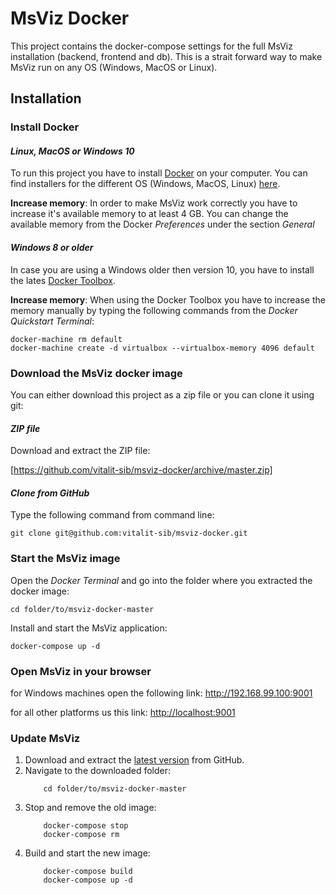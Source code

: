 # MsViz Docker

This project contains the docker-compose settings for the full MsViz installation (backend, frontend and db). This is a strait forward way to make MsViz run on any OS (Windows, MacOS or Linux).

## Installation

### Install Docker

#### *Linux, MacOS or Windows 10*

To run this project you have to install [Docker](https://www.docker.com) on your computer. You can find installers for the different OS (Windows, MacOS, Linux) [here](https://docs.docker.com/engine/installation/).

**Increase memory**: 
In order to make MsViz work correctly you have to increase it's available memory to at least 4 GB. You can change the available memory from the Docker *Preferences* under the section *General*

#### *Windows 8 or older*

In case you are using a Windows older then version 10, you have to install the lates [Docker Toolbox](https://github.com/docker/toolbox/releases/latest).

**Increase memory**: 
When using the Docker Toolbox you have to increase the memory manually by typing the following commands from the *Docker Quickstart Terminal*:

```
docker-machine rm default
docker-machine create -d virtualbox --virtualbox-memory 4096 default
```

### Download the MsViz docker image

You can either download this project as a zip file or you can clone it using git:

#### *ZIP file*
Download and extract the ZIP file:

[https://github.com/vitalit-sib/msviz-docker/archive/master.zip]

#### *Clone from GitHub*
Type the following command from command line:

```
git clone git@github.com:vitalit-sib/msviz-docker.git
```

### Start the MsViz image

Open the *Docker Terminal* and go into the folder where you extracted the docker image:

```
cd folder/to/msviz-docker-master
```

Install and start the MsViz application:

```
docker-compose up -d
```

### Open MsViz in your browser

for Windows machines open the following link:
<http://192.168.99.100:9001>

for all other platforms us this link:
<http://localhost:9001>

### Update MsViz

1. Download and extract the [latest version](https://github.com/vitalit-sib/msviz-docker/archive/master.zip) from GitHub.
2. Navigate to the downloaded folder:
	```
		cd folder/to/msviz-docker-master
	```
3. Stop and remove the old image:
	```
		docker-compose stop
		docker-compose rm
	```
4. Build and start the new image:
	```
		docker-compose build
		docker-compose up -d
	```







